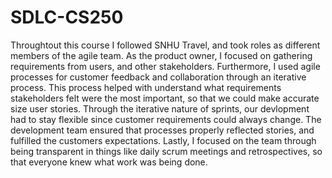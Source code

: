 # SDLC-CS250

Throughtout this course I followed SNHU Travel, and took roles as different members of the agile team. As the product owner, I focused on gathering requirements from users, and other stakeholders. Furthermore, I used agile processes for customer feedback and collaboration through an iterative process. This process helped with understand what requirements stakeholders felt were the most important, so that we could make accurate size user stories. Through the iterative nature of sprints, our devlopment had to stay flexible since customer requirements could always change. The development team ensured that processes properly reflected stories, and fulfilled the customers expectations. Lastly, I focused on the team through being transparent in things like daily scrum meetings and retrospectives, so that everyone knew what work was being done. 
